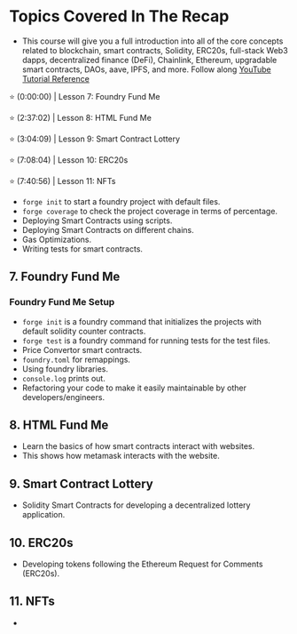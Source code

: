 # Topics Covered In The Recap
- This course will give you a full introduction into all of the core concepts related to blockchain, smart contracts, Solidity, ERC20s, full-stack Web3 dapps, decentralized finance (DeFi), Chainlink, Ethereum, upgradable smart contracts, DAOs, aave, IPFS, and more. Follow along [YouTube Tutorial Reference](https://www.youtube.com/watch?v=sas02qSFZ74)

⭐️ (0:00:00) | Lesson 7: Foundry Fund Me

⭐️ (2:37:02) | Lesson 8: HTML Fund Me

⭐️ (3:04:09) | Lesson 9: Smart Contract Lottery

⭐️ (7:08:04) | Lesson 10: ERC20s

⭐️ (7:40:56) | Lesson 11: NFTs

- `forge init` to start a foundry project with default files.
- `forge coverage` to check the project coverage in terms of percentage.
- Deploying Smart Contracts using scripts.
- Deploying Smart Contracts on different chains.
- Gas Optimizations.
- Writing tests for smart contracts.

## 7. Foundry Fund Me
### Foundry Fund Me Setup
- `forge init` is a foundry command that initializes the projects with default solidity counter contracts.
- `forge test` is a foundry command for running tests for the test files.
- Price Convertor smart contracts.
- `foundry.toml` for remappings.
- Using foundry libraries.
- `console.log` prints out.
- Refactoring your code to make it easily maintainable by other developers/engineers.

## 8. HTML Fund Me
- Learn the basics of how smart contracts interact with websites.
- This shows how metamask interacts with the website.

## 9. Smart Contract Lottery
- Solidity Smart Contracts for developing a decentralized lottery application.

## 10. ERC20s
- Developing tokens following the Ethereum Request for Comments (ERC20s).

## 11. NFTs
- 